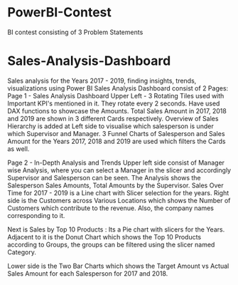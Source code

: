 # PowerBI-Contest
BI contest consisting of 3 Problem Statements


# Sales-Analysis-Dashboard
Sales analysis for the Years 2017 - 2019, finding insights, trends, visualizations using Power BI
Sales Analysis Dashboard consist of 2 Pages:
Page 1  -   Sales Analysis Dashboard
Upper Left - 3 Rotating Tiles used with Important KPI's mentioned in it. They rotate every 2 seconds. Have used DAX functions to showcase the Amounts.
Total Sales Amount in 2017, 2018 and 2019 are shown in 3 different Cards respectively. 
Overview of Sales Hierarchy is added at Left side to visualise which salesperson is under which Supervisor and Manager.
3 Funnel Charts of Salesperson and Sales Amount for the Years 2017, 2018 and 2019 are used which filters the Cards as well. 



Page 2 - In-Depth Analysis and Trends
Upper left side consist of Manager wise Analysis, where you can select a Manager in the slicer and accordingly Supervisor and Salesperson can be seen.
The Analysis shows the Salesperson Sales Amounts, Total Amounts by the Supervisor. 
Sales Over Time for 2017 - 2019 is a Line chart with Slicer selection for the years. 
Right side is the Customers across Various Locations which shows the Number of Customers which contribute to the revenue. Also, the company names corresponding to it.

Next is Sales by Top 10 Products : Its a Pie chart with slicers for the Years. Adjacent to it is the Donut Chart which shows the Top 10 Products according to Groups, 
the groups can be filtered using the slicer named Category.

Lower side is the Two Bar Charts which shows the Target Amount vs Actual Sales Amount for each Salesperson for 2017 and 2018.
